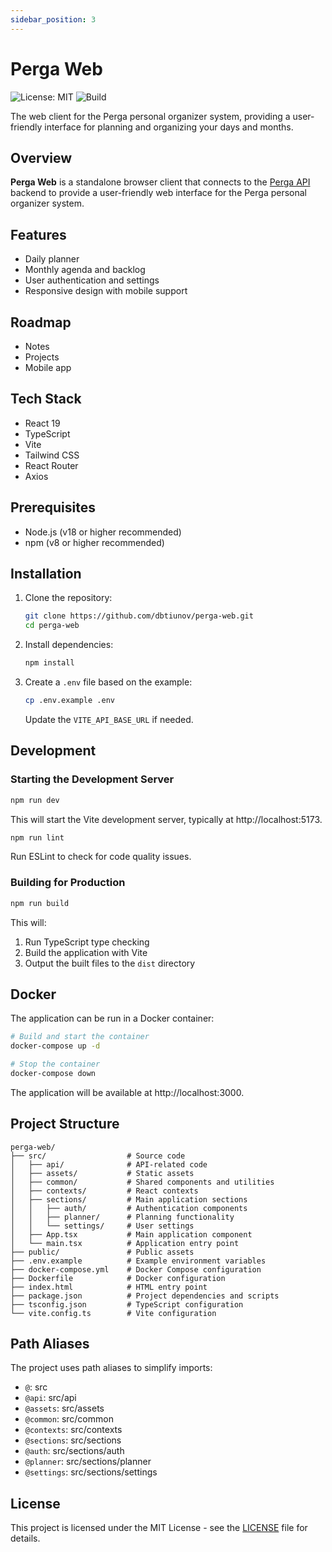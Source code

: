 ```yaml
---
sidebar_position: 3
---
```


# Perga Web

![License: MIT](https://img.shields.io/badge/License-MIT-blue.svg)
![Build](https://github.com/dbtiunov/perga-web/actions/workflows/ci.yml/badge.svg)

The web client for the Perga personal organizer system, providing a user-friendly interface for planning and organizing your days and months.

## Overview

**Perga Web** is a standalone browser client that connects to the [Perga API](./perga-api) backend to provide a user-friendly web interface for the Perga personal organizer system.

## Features

- Daily planner
- Monthly agenda and backlog
- User authentication and settings
- Responsive design with mobile support

## Roadmap

- Notes
- Projects
- Mobile app

## Tech Stack

- React 19
- TypeScript
- Vite
- Tailwind CSS
- React Router
- Axios

## Prerequisites

- Node.js (v18 or higher recommended)
- npm (v8 or higher recommended)

## Installation

1. Clone the repository:
   ```bash
   git clone https://github.com/dbtiunov/perga-web.git
   cd perga-web
   ```

2. Install dependencies:
   ```bash
   npm install
   ```

3. Create a `.env` file based on the example:
   ```bash
   cp .env.example .env
   ```

   Update the `VITE_API_BASE_URL` if needed.

## Development

### Starting the Development Server

```bash
npm run dev
```

This will start the Vite development server, typically at http://localhost:5173.

```bash
npm run lint
```

Run ESLint to check for code quality issues.

### Building for Production

```bash
npm run build
```

This will:
1. Run TypeScript type checking
2. Build the application with Vite
3. Output the built files to the `dist` directory

## Docker

The application can be run in a Docker container:

```bash
# Build and start the container
docker-compose up -d

# Stop the container
docker-compose down
```

The application will be available at http://localhost:3000.

## Project Structure

```
perga-web/
├── src/                  # Source code
│   ├── api/              # API-related code
│   ├── assets/           # Static assets
│   ├── common/           # Shared components and utilities
│   ├── contexts/         # React contexts
│   ├── sections/         # Main application sections
│   │   ├── auth/         # Authentication components
│   │   ├── planner/      # Planning functionality
│   │   └── settings/     # User settings
│   ├── App.tsx           # Main application component
│   └── main.tsx          # Application entry point
├── public/               # Public assets
├── .env.example          # Example environment variables
├── docker-compose.yml    # Docker Compose configuration
├── Dockerfile            # Docker configuration
├── index.html            # HTML entry point
├── package.json          # Project dependencies and scripts
├── tsconfig.json         # TypeScript configuration
└── vite.config.ts        # Vite configuration
```

## Path Aliases

The project uses path aliases to simplify imports:

- `@`: src
- `@api`: src/api
- `@assets`: src/assets
- `@common`: src/common
- `@contexts`: src/contexts
- `@sections`: src/sections
- `@auth`: src/sections/auth
- `@planner`: src/sections/planner
- `@settings`: src/sections/settings

## License

This project is licensed under the MIT License - see the [LICENSE](https://github.com/dbtiunov/perga-web/blob/main/LICENSE) file for details.

